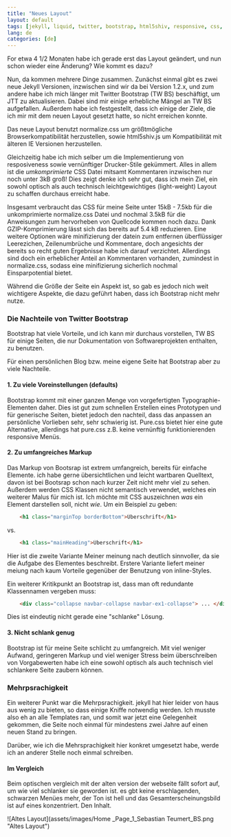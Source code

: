 ```yaml
---
title: "Neues Layout"
layout: default
tags: [jekyll, liquid, twitter, bootstrap, html5shiv, responsive, css, blog]
lang: de
categories: [de]
---
```

For etwa 4 1/2 Monaten habe ich gerade erst das Layout geändert, und nun schon wieder eine Änderung?
Wie kommt es dazu?


Nun, da kommen mehrere Dinge zusammen. Zunächst einmal gibt es zwei neue Jekyll Versionen, inzwischen
sind wir da bei Version 1.2.x, und zum andere habe ich mich länger mit Twitter Bootstrap (TW BS) beschäftigt,
um JTT zu aktualisieren. Dabei sind mir einige erhebliche Mängel an TW BS aufgefallen. Außerdem habe ich
festgestellt, dass ich einige der Ziele, die ich mir mit dem neuen Layout gesetzt hatte, so nicht erreichen konnte.

Das neue Layout benutzt normalize.css um größtmögliche Browserkompatibilität herzustellen, sowie html5shiv.js um
Kompatibilität mit älteren IE Versionen herzustellen.

Gleichzeitig habe ich mich selber um die Implementierung von resposiveness sowie vernünftiger Drucker-Stile gekümmert.
Alles in allem ist die *umkomprimierte* CSS Datei mitsamt Kommentaren inzwischen nur noch unter 3kB groß! Dies zeigt
denke ich sehr gut, dass ich mein Ziel, ein sowohl optisch als auch technisch leichtgewichtiges (light-weight) Layout
zu schaffen durchaus erreicht habe.

Insgesamt verbraucht das CSS für meine Seite unter 15kB - 7.5kb für die unkomprimierte normalize.css Datei und nochmal 3.5kB
für die Anweisungen zum hervorheben von Quellcode kommen noch dazu. Dank GZIP-Komprimierung lässt sich das bereits auf 5.4 kB reduzieren.
Eine weitere Optionen wäre minifizierung der datein zum entfernen überflüssiger Leerezichen, Zeilenumbrüche und Kommentare, doch
angesichts der bereits so recht guten Ergebnisse habe ich darauf verzichtet. Allerdings sind doch ein erheblicher Anteil an 
Kommentaren vorhanden, zumindest in normalize.css, sodass eine minifizierung sicherlich nochmal Einsparpotential bietet.

Während die Größe der Seite ein Aspekt ist, so gab es jedoch nich weit wichtigere Aspekte, die dazu geführt haben,
dass ich Bootstrap nicht mehr nutze.

### Die Nachteile von Twitter Bootstrap
Bootstrap hat viele Vorteile, und ich kann mir durchaus vorstellen, TW BS für einige Seiten, die nur Dokumentation
von Softwareprojekten enthalten, zu benutzen.

Für einen persönlichen Blog bzw. meine eigene Seite hat Bootstrap aber zu viele Nachteile.

#### 1. Zu viele Voreinstellungen (defaults)
Bootstrap kommt mit einer ganzen Menge von vorgefertigten Typographie-Elementen daher. Dies ist gut zum schnellen Erstellen
eines Prototypen und für generische Seiten, bietet jedoch den nachteil, dass das anpassen an persönliche Vorlieben sehr, sehr
schwierig ist. Pure.css bietet hier eine gute Alternative, allerdings hat pure.css z.B. keine vernünftig funktionierenden
responsive Menüs.

#### 2. Zu umfangreiches Markup
Das Markup von Bootsrap ist extrem umfangreich, bereits für einfache Elemente. ich habe gerne übersichtlichen und leicht wartbaren
Quelltext, davon ist bei Bootsrap schon nach kurzer Zeit nicht mehr viel zu sehen. Außerdem werden CSS Klassen nicht semantisch 
verwendet, welches ein weiterer Malus für mich ist. Ich möchte mit CSS auszeichnen *was* ein Element darstellen soll, nicht *wie*.
Um ein Beispiel zu geben:

```html
	<h1 class="marginTop borderBottom">Überschrift</h1>
```	
vs.

```html
	<h1 class="mainHeading">Überschrift</h1>
```
	
Hier ist die zweite Variante Meiner meinung nach deutlich sinnvoller, da sie die Aufgabe des Elementes beschreibt. Erstere Variante
liefert meiner meiung nach kaum Vorteile gegenüber der Benutzung von inline-Styles.


Ein weiterer Kritikpunkt an Bootstrap ist, dass man oft redundante Klassennamen vergeben muss:

```html
	<div class="collapse navbar-collapse navbar-ex1-collapse"> ... </div>
```
Dies ist eindeutig nicht gerade eine "schlanke" Lösung.

#### 3. Nicht schlank genug
Bootstrap ist für meine Seite schlicht zu umfangreich. Mit viel weniger Aufwand, geringeren Markup und viel weniger Stress beim überschreiben
von Vorgabewerten habe ich eine sowohl optisch als auch technisch viel schlankere Seite zaubern können.

### Mehrpsrachigkeit
Ein weiterer Punkt war die Mehrpsrachigkeit. jekyll hat hier leider von haus aus wenig zu bieten, so dass einige Kniffe notwendig
werden. Ich musste also eh an alle Templates ran, und somit war jetzt eine Gelegenheit gekommen, die Seite noch einmal für mindestens
zwei Jahre auf einen neuen Stand zu bringen.

Darüber, wie ich die Mehrsprachigkeit hier konkret umgesetzt habe, werde ich an anderer Stelle noch einmal schreiben.

#### Im Vergleich
Beim optischen vergleich mit der alten version der webseite fällt sofort auf, um wie viel schlanker sie geworden ist.
es gbt keine erschlagenden, schwarzen Menües mehr, der Ton ist hell und das Gesamterscheinungsbild ist auf eines konzentriert.
Den Inhalt.

![Altes Layout](assets/images/Home _Page_1_Sebastian Teumert_BS.png "Altes Layout")
